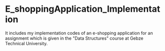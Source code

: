 # E_shoppingApplication_Implementation
It includes my implementation codes of an e-shopping application for an assignment which is given in the "Data Structures" course at Gebze Technical University.
